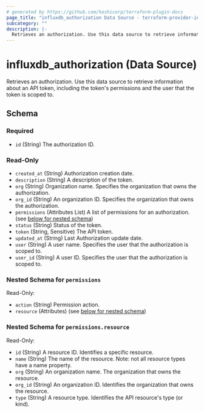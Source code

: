 ```yaml
---
# generated by https://github.com/hashicorp/terraform-plugin-docs
page_title: "influxdb_authorization Data Source - terraform-provider-influxdb"
subcategory: ""
description: |-
  Retrieves an authorization. Use this data source to retrieve information about an API token, including the token's permissions and the user that the token is scoped to.
---
```


# influxdb_authorization (Data Source)

Retrieves an authorization. Use this data source to retrieve information about an API token, including the token's permissions and the user that the token is scoped to.



<!-- schema generated by tfplugindocs -->
## Schema

### Required

- `id` (String) The authorization ID.

### Read-Only

- `created_at` (String) Authorization creation date.
- `description` (String) A description of the token.
- `org` (String) Organization name. Specifies the organization that owns the authorization.
- `org_id` (String) An organization ID. Specifies the organization that owns the authorization.
- `permissions` (Attributes List) A list of permissions for an authorization. (see [below for nested schema](#nestedatt--permissions))
- `status` (String) Status of the token.
- `token` (String, Sensitive) The API token.
- `updated_at` (String) Last Authorization update date.
- `user` (String) A user name. Specifies the user that the authorization is scoped to.
- `user_id` (String) A user ID. Specifies the user that the authorization is scoped to.

<a id="nestedatt--permissions"></a>
### Nested Schema for `permissions`

Read-Only:

- `action` (String) Permission action.
- `resource` (Attributes) (see [below for nested schema](#nestedatt--permissions--resource))

<a id="nestedatt--permissions--resource"></a>
### Nested Schema for `permissions.resource`

Read-Only:

- `id` (String) A resource ID. Identifies a specific resource.
- `name` (String) The name of the resource. Note: not all resource types have a name property.
- `org` (String) An organization name. The organization that owns the resource.
- `org_id` (String) An organization ID. Identifies the organization that owns the resource.
- `type` (String) A resource type. Identifies the API resource's type (or kind).
